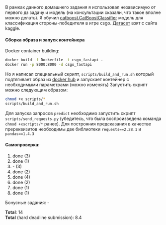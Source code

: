 В рамках данного домашнего задания я использовал независимую от первого дз задачу и модель (на консультации сказали, что такое вполне можно делать).
Я обучил [catboost.CatBoostClassifier](https://catboost.ai/en/docs/concepts/python-reference_catboostclassifier) модель для классификация стороны-победителя в игре csgo.
[Датасет](https://www.kaggle.com/datasets/christianlillelund/csgo-round-winner-classification) взят с сайта kaggle.

#### Сборка образа и запуск контейнера

Docker container building:

```bash
docker build -f Dockerfile -t csgo_fastapi . 
docker run -p 8000:8000 -d csgo_fastapi
```

Но я написал специальный скрипт, `scripts/build_and_run.sh` который подтягивает образ из [docker hub](https://hub.docker.com/r/boomland/csgo_fastapi) и запускает контейнер с необходимыми параметрами (можно изменять)
Запустить скрипт можно следующим образом:
```bash
chmod +x scripts/*
scripts/build_and_run.sh
```

Для запуска запросов `predict` необходимо запустить скрипт `scripts/send_requests.py` (убедитесь, что была воспроизведена команда `chmod +xscripts/*` ранее).
Для построяния предсказания в качестве пререквизитов необходимы две библиотеки `requests==2.28.1` и `pandas==1.4.3`


#### Самопроверка:

1) done (3)
2) done (1)
3) \- (3)
4) done (2)
5) done (4)
6) done (2)
7) done (1)
8) done (1)

Бонусные задания: \-

**Total**: 14 \
**Total** (hard deadline submission): 8.4
